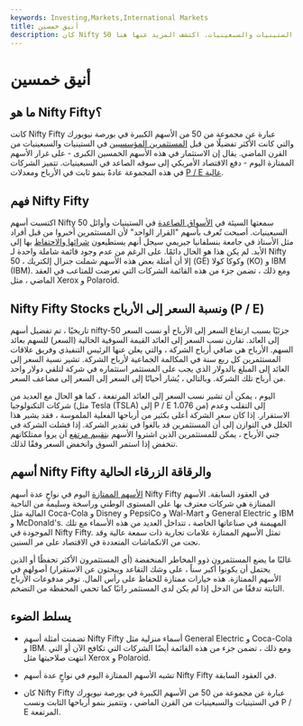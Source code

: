 ```yaml
---
keywords: Investing,Markets,International Markets
title: أنيق خمسين
description: كان Nifty 50 عبارة عن مجموعة من 50 سهمًا كانت الأكثر تفضيلًا من قبل المستثمرين المؤسسيين في الستينيات والسبعينيات. اكتشف المزيد عنها هنا.
---
```


# أنيق خمسين
## ما هو Nifty Fifty؟

كانت Nifty Fifty عبارة عن مجموعة من 50 من الأسهم الكبيرة في بورصة نيويورك والتي كانت الأكثر تفضيلًا من قبل [المستثمرين المؤسسيين](/institutionalinvestor) في الستينيات والسبعينيات من القرن الماضي. يقال إن الاستثمار في هذه الأسهم الخمسين الكبرى - على غرار الأسهم الممتازة اليوم - دفع الاقتصاد الأمريكي إلى سوقه الصاعد في السبعينيات. تتميز الشركات في هذه المجموعة عادةً بنمو ثابت في الأرباح ومعدلات [P / E عالية](/price-earningsratio).

## فهم Nifty Fifty

اكتسبت أسهم Nifty 50 سمعتها السيئة في [الأسواق الصاعدة](/bullmarket) في الستينيات وأوائل السبعينيات. أصبحت تُعرف بأسهم "القرار الواحد" لأن المستثمرين أخبروا من قبل أفراد مثل الأستاذ في جامعة بنسلفانيا جيريمي سيجل أنهم يستطيعون [شرائها والاحتفاظ](/buyandhold) بها إلى الأبد. لم يكن هذا هو الحال دائمًا. على الرغم من عدم وجود قائمة شاملة واحدة لـ Nifty 50 ، إلا أن أمثلة بعض هذه الأسهم شملت جنرال إلكتريك (GE) وكوكا كولا (KO) و IBM (IBM). ومع ذلك ، تضمن جزء من هذه القائمة الشركات التي تعرضت للمتاعب في العقد الماضي ، مثل Xerox و Polaroid.

## Nifty Fifty Stocks ونسبة السعر إلى الأرباح (P / E)

تاريخيًا ، تم تفضيل أسهم nifty-50 جزئيًا بسبب ارتفاع السعر إلى الأرباح أو نسب السعر إلى العائد. تقارن نسب السعر إلى العائد القيمة السوقية الحالية (السعر) للسهم بعائد السهم. الأرباح هي صافي أرباح الشركة ، والتي يعلن عنها الرئيس التنفيذي وفريق علاقات المستثمرين كل ربع سنة في المكالمة الجماعية لأرباح الشركة. تشير نسبة السعر إلى العائد إلى المبلغ بالدولار الذي يجب على المستثمر استثماره في شركة لتلقي دولار واحد من أرباح تلك الشركة. وبالتالي ، يُشار أحيانًا إلى السعر إلى السعر إلى مضاعف السعر.

اليوم ، يمكن أن تشير نسب السعر إلى العائد المرتفعة ، كما هو الحال مع العديد من شركات التكنولوجيا (مثل Tesla (TSLA) إلى P / E من 1،076) إلى التقلب وعدم الاستقرار. إذا كان سعر الشركة أعلى بكثير من أرباحها الفعلية الملموسة ، فقد يشير هذا الخلل في التوازن إلى أن المستثمرين قد بالغوا في تقدير الشركة. إذا فشلت الشركة في جني الأرباح ، يمكن للمستثمرين الذين اشتروا الأسهم [بتقييم مرتفع](/valuation) أن يروا ممتلكاتهم تنخفض إذا استمر السوق وانخفض السعر وفقًا لذلك.

## أسهم Nifty Fifty والرقاقة الزرقاء الحالية

[الأسهم الممتازة](/bluechip) اليوم في نواحٍ عدة أسهم Nifty Fifty في العقود السابقة. الأسهم الممتازة هي شركات معترف بها على المستوى الوطني وراسخة وسليمة من الناحية المالية مثل Coca-Cola و Disney و PepsiCo و Wal-Mart و General Electric و IBM و McDonald's. المهيمنة في صناعاتها الخاصة ، تتداخل العديد من هذه الأسماء مع تلك الموجودة في Nifty Fifty. تمثل الأسهم الممتازة علامات تجارية ذات سمعة عالية وقد نجت من الانكماشات المتعددة في الاقتصاد على مر السنين.

غالبًا ما يضع المستثمرون ذوو المخاطر المنخفضة (أي المستثمرون الأكثر تحفظًا أو الذين يحتمل أن يكونوا أكبر سناً ، على وشك التقاعد ويبحثون عن الاستقرار) أصولهم في الأسهم الممتازة. هذه خيارات ممتازة للحفاظ على رأس المال. توفر مدفوعات الأرباح الثابتة تدفقًا من الدخل إذا لم يكن لدى المستثمر راتبًا كما تحمي المحفظة من التضخم.

## يسلط الضوء

- تضمنت أمثلة أسهم Nifty Fifty أسماء منزلية مثل General Electric و Coca-Cola و IBM. ومع ذلك ، تضمن جزء من هذه القائمة أيضًا الشركات التي تكافح الآن أو التي انتهت صلاحيتها مثل Xerox و Polaroid.

- تشبه الأسهم الممتازة اليوم في نواحٍ عدة أسهم Nifty Fifty في العقود السابقة.

- كان Nifty Fifty عبارة عن مجموعة من 50 من الأسهم الكبيرة في بورصة نيويورك في الستينيات والسبعينيات من القرن الماضي ، وتتميز بنمو أرباحها الثابت ونسب P / E المرتفعة.

